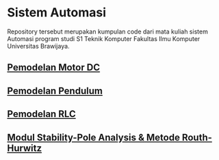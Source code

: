 # Sistem Automasi # 

Repository tersebut merupakan kumpulan code dari mata kuliah sistem Automasi program studi S1 Teknik Komputer Fakultas Ilmu Komputer Universitas Brawijaya.

## [Pemodelan Motor DC](https://github.com/hydekage/Sistem-Automasi/blob/master/SISTEM_OTOMASI_MODUL_MOTOR_DC.ipynb)
## [Pemodelan Pendulum](https://github.com/hydekage/Sistem-Automasi/blob/master/SISTEM_OTOMASI_MODUL_PENDULUM.ipynb)
## [Pemodelan RLC](https://github.com/hydekage/Sistem-Automasi/blob/master/SISTEM_OTOMASI_MODUL_RLC.ipynb)
## [Modul Stability-Pole Analysis & Metode Routh-Hurwitz](https://github.com/hydekage/Sistem-Automasi/blob/master/SISTEM_OTOMASI_MODUL_STABILITY.ipynb)

